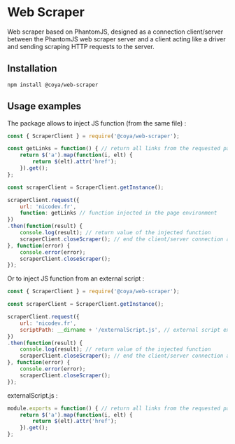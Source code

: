 # Web Scraper

Web scraper based on PhantomJS, designed as a connection client/server between the PhantomJS web scraper server and a client acting like a driver and sending scraping HTTP requests to the server.

## Installation
```
npm install @coya/web-scraper
```

## Usage examples
The package allows to inject JS function (from the same file) :
```javascript
const { ScraperClient } = require('@coya/web-scraper');

const getLinks = function() { // return all links from the requested page
    return $('a').map(function(i, elt) {
        return $(elt).attr('href');
    }).get();
};

const scraperClient = ScraperClient.getInstance();

scraperClient.request({
    url: 'nicodev.fr',
    function: getLinks // function injected in the page environment
})
.then(function(result) {
    console.log(result); // return value of the injected function
    scraperClient.closeScraper(); // end the client/server connection and kill the web scraper subprocess
}, function(error) {
    console.error(error);
    scraperClient.closeScraper();
});
```

Or to inject JS function from an external script :
```javascript
const { ScraperClient } = require('@coya/web-scraper');

const scraperClient = ScraperClient.getInstance();

scraperClient.request({
    url: 'nicodev.fr',
    scriptPath: __dirname + '/externalScript.js', // external script exporting the function to be injected
})
.then(function(result) {
    console.log(result); // return value of the injected function
    scraperClient.closeScraper(); // end the client/server connection and kill the web scraper subprocess
}, function(error) {
    console.error(error);
    scraperClient.closeScraper();
});
```
externalScript.js :
```javascript
module.exports = function() { // return all links from the requested page
    return $('a').map(function(i, elt) {
        return $(elt).attr('href');
    }).get();
};
```
